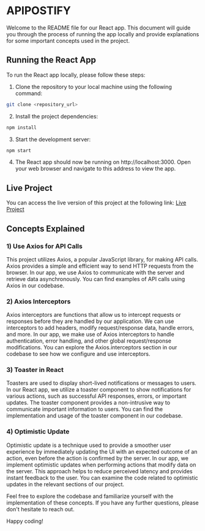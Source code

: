 # APIPOSTIFY

Welcome to the README file for our React app. This document will guide you through the process of running the app locally and provide explanations for some important concepts used in the project.

## Running the React App

To run the React app locally, please follow these steps:

1.  Clone the repository to your local machine using the following command:

```bash
git clone <repository_url>
```

2. Install the project dependencies:

```bash
npm install
```

3. Start the development server:

```bash
npm start
```

4. The React app should now be running on http://localhost:3000. Open your web browser and navigate to this address to view the app.

## Live Project

You can access the live version of this project at the following link: [Live Project](https://manas-shinde.github.io/APIPostify/)

## Concepts Explained

### 1) Use Axios for API Calls

This project utilizes Axios, a popular JavaScript library, for making API calls. Axios provides a simple and efficient way to send HTTP requests from the browser. In our app, we use Axios to communicate with the server and retrieve data asynchronously. You can find examples of API calls using Axios in our codebase.

### 2) Axios Interceptors

Axios interceptors are functions that allow us to intercept requests or responses before they are handled by our application. We can use interceptors to add headers, modify request/response data, handle errors, and more. In our app, we make use of Axios interceptors to handle authentication, error handling, and other global request/response modifications. You can explore the Axios.interceptors section in our codebase to see how we configure and use interceptors.

### 3) Toaster in React

Toasters are used to display short-lived notifications or messages to users. In our React app, we utilize a toaster component to show notifications for various actions, such as successful API responses, errors, or important updates. The toaster component provides a non-intrusive way to communicate important information to users. You can find the implementation and usage of the toaster component in our codebase.

### 4) Optimistic Update

Optimistic update is a technique used to provide a smoother user experience by immediately updating the UI with an expected outcome of an action, even before the action is confirmed by the server. In our app, we implement optimistic updates when performing actions that modify data on the server. This approach helps to reduce perceived latency and provides instant feedback to the user. You can examine the code related to optimistic updates in the relevant sections of our project.

Feel free to explore the codebase and familiarize yourself with the implementation of these concepts. If you have any further questions, please don't hesitate to reach out.

Happy coding!
